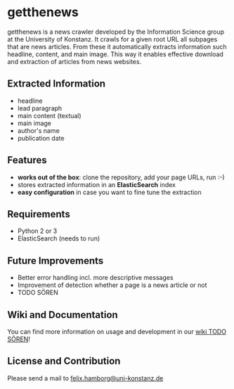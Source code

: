 # getthenews

getthenews is a news crawler developed by the Information Science group at the University of Konstanz. It crawls for a given root URL all subpages that are news articles. From these it automatically extracts information such headline, content, and main image. This way it enables effective download and extraction of articles from news websites.

## Extracted Information
* headline
* lead paragraph
* main content (textual)
* main image
* author's name
* publication date

## Features
* **works out of the box**: clone the repository, add your page URLs, run :-)
* stores extracted information in an **ElasticSearch** index
* **easy configuration** in case you want to fine tune the extraction

## Requirements
* Python 2 or 3
* ElasticSearch (needs to run)

## Future Improvements
* Better error handling incl. more descriptive messages
* Improvement of detection whether a page is a news article or not
* TODO SÖREN

## Wiki and Documentation

You can find more information on usage and development in our [wiki TODO SÖREN](TODO)!

## License and Contribution

Please send a mail to [felix.hamborg@uni-konstanz.de](mailto:felix.hamborg@uni-konstanz.de)